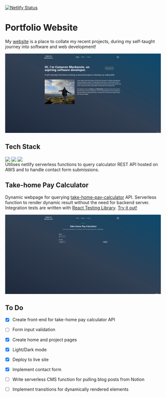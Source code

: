 [![Netlify Status](https://api.netlify.com/api/v1/badges/664c6a50-3bf1-4dcd-a050-451875958d9d/deploy-status)](https://app.netlify.com/sites/wizardly-montalcini-b68910/deploys)
# Portfolio Website
My [website](https://www.cameronmackenzie.dev) is a place to collate my recent projects, during my self-taught journey into software and web development!

![](img/WebsiteDemo.gif)
## Tech Stack

<img align="center" src="https://img.shields.io/badge/react-%2320232a.svg?style=for-the-badge&logo=react&logoColor=%2361DAFB" /> <img align="center" src="https://img.shields.io/badge/tailwindcss-%2338B2AC.svg?style=for-the-badge&logo=tailwind-css&logoColor=white" /> <img align="center" src="https://img.shields.io/badge/netlify-%23000000.svg?style=for-the-badge&logo=netlify&logoColor=#00C7B7" /> \
Utilises netlify serverless functions to query calculator REST API hosted on AWS and to handle contact form submissions.


## Take-home Pay Calculator
Dynamic webpage for querying [take-home-pay-calculator](https://github.com/CameronMackenzie99/take-home-pay-calculator) API. Serverless function to render dynamic result without the need for backend server. Integration tests are written with [React Testing Library](https://testing-library.com/docs/react-testing-library/intro). [Try it out!](https://www.cameronmackenzie.dev/projects/take-home-pay-calculator)

![](img/CalculatorDemo.gif)

## To Do
- [x] Create front-end for take-home pay calculator API
- [ ] Form input validation
- [x] Create home and project pages
- [x] Light/Dark mode
- [x] Deploy to live site
- [x] Implement contact form
- [ ] Write serverless CMS function for pulling blog posts from Notion
- [ ] Implement transitions for dynamically rendered elements

